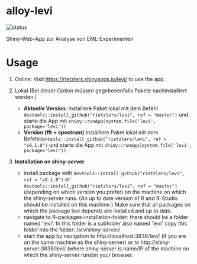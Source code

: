 # alloy-levi

![status](https://img.shields.io/badge/status-under_development-orange)

Shiny-Web-App zur Analyse von EML-Experimenten

# Usage

1. Online: Visit https://rietzlers.shinyapps.io/levi/ to use the app. 
2. Lokal (Bei dieser Option müssen gegebenenfalls Pakete nachinstalliert werden.)
    - **Aktuelle Version**: 
    Installiere Paket lokal mit dem Befehl `devtools::install_github("rietzlers/levi", ref = "master")` 
    und starte die App mit `shiny::runApp(system.file('levi', package='levi'))`
    - **Version (fft + spectrum)** Installiere Paket lokal mit dem Befehl`devtools::install_github("rietzlers/levi", ref = "v0.1.0")` 
    und starte die App mit `shiny::runApp(system.file('levi', package='levi'))`

3. **Installation on shiny-server**
    - install package with `devtools::install_github("rietzlers/levi", ref = "v0.1.0")` or  
    `devtools::install_github("rietzlers/levi", ref = "master")`  (depending on which version you prefer)
    on the machine on which the shiny-server runs. (An up to date version of R and R-Studio should be installed on this
    machine.) Make sure that all packages on which the package levi depends are installed and 
    up to date.
    - navigate to R-packages-installation-folder: there should be a folder named 'levi'.
    In this folder is a subfolder also named 'levi' copy this folder into the folder:
    /srv/shiny-server/
    - start the app by navigation to http://localhost:3838/levi/ (if you are on the
    same machine as the shiny-server) or to http://shiny-server:3838/levi/ 
    (where shiny-server is name/IP of the machine on which the shiny-server runs)in your browser.





